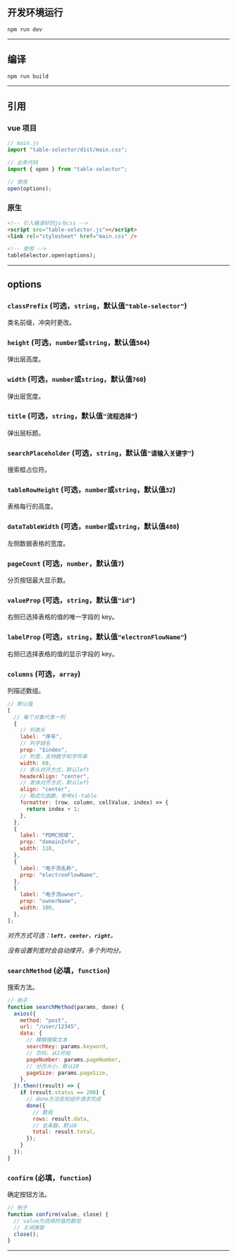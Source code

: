 ## 开发环境运行

```
npm run dev
```

---

## 编译

```
npm run build
```

---

## 引用

### vue 项目

```js
// main.js
import "table-selector/dist/main.css";

// 业务代码
import { open } from "table-selector";

// 使用
open(options);
```

### 原生

```html
<!-- 引入编译好的js与css -->
<script src="table-selector.js"></script>
<link rel="stylesheet" href="main.css" />

<!-- 使用 -->
tableSelector.open(options);
```

---

## options

### `classPrefix` (可选，`string`，默认值`"table-selector"`)

类名前缀，冲突时更改。

### `height` (可选，`number`或`string`，默认值`504`)

弹出层高度。

### `width` (可选，`number`或`string`，默认值`760`)

弹出层宽度。

### `title` (可选，`string`，默认值`"流程选择"`)

弹出层标题。

### `searchPlaceholder` (可选，`string`，默认值`"请输入关键字"`)

搜索框占位符。

### `tableRowHeight` (可选，`number`或`string`，默认值`32`)

表格每行的高度。

### `dataTableWidth` (可选，`number`或`string`，默认值`480`)

左侧数据表格的宽度。

### `pageCount` (可选，`number`，默认值`7`)

分页按钮最大显示数。

### `valueProp` (可选，`string`，默认值`"id"`)

右侧已选择表格的值的唯一字段的 key。

### `labelProp` (可选，`string`，默认值`"electronFlowName"`)

右侧已选择表格的值的显示字段的 key。

### `columns` (可选，`array`)

列描述数组。

```js
// 默认值
[
  // 每个对象代表一列
  {
    // 列表头
    label: "序号",
    // 列字段名
    prop: "$index",
    // 列宽，支持数字和字符串
    width: 60,
    // 表头对齐方式，默认left
    headerAlign: "center",
    // 表体对齐方式，默认left
    align: "center",
    // 格式化函数，参考el-table
    formatter: (row, column, cellValue, index) => {
      return index + 1;
    },
  },
  {
    label: "PDMC领域",
    prop: "domainInfo",
    width: 110,
  },
  {
    label: "电子流名称",
    prop: "electronFlowName",
  },
  {
    label: "电子流owner",
    prop: "ownerName",
    width: 100,
  },
];
```

_对齐方式可选：**`left`**，**`center`**，**`right`**。_

_没有设置列宽时会自动撑开，多个列均分。_

### `searchMethod` (必填，`function`)

搜索方法。

```js
// 例子
function searchMethod(params, done) {
  axios({
    method: "post",
    url: "/user/12345",
    data: {
      // 模糊搜索文本
      searchKey: params.keyword,
      // 页码，从1开始
      pageNumber: params.pageNumber,
      // 分页大小，默认10
      pageSize: params.pageSize,
    },
  }).then((result) => {
    if (result.status == 200) {
      // done方法告知组件请求完成
      done({
        // 数组
        rows: result.data,
        // 总条数，默认0
        total: result.total,
      });
    }
  });
}
```

### `confirm` (必填，`function`)

确定按钮方法。

```js
// 例子
function confirm(value, close) {
  // value为选择的值的数组
  // 关闭弹窗
  close();
}
```

---
